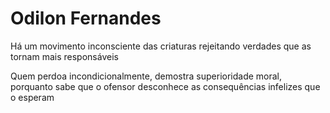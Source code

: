 # Odilon Fernandes
Há um movimento inconsciente das criaturas rejeitando verdades que as tornam mais responsáveis

Quem perdoa incondicionalmente, demostra superioridade moral, porquanto sabe que o ofensor desconhece as consequências infelizes que o esperam

